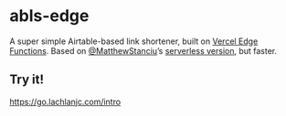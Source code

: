 # abls-edge

A super simple Airtable-based link shortener, built on [Vercel Edge Functions](https://vercel.com/edge). Based on [@MatthewStanciu](https://github.com/MatthewStanciu)’s [serverless version](https://github.com/MatthewStanciu/abls-serverless), but faster.

## Try it!

https://go.lachlanjc.com/intro
